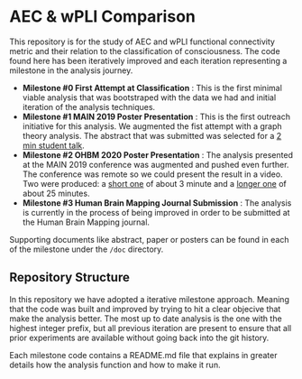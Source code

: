 # AEC & wPLI Comparison
This repository is for the study of AEC and wPLI functional connectivity metric and their relation to the classification of consciousness. The code found here has been iteratively improved and each iteration representing a milestone in the analysis journey. 
- **Milestone #0 First Attempt at Classification** : This is the first minimal viable analysis that was bootstraped with the data we had and initial iteration of the analysis techniques.
- **Milestone #1 MAIN 2019 Poster Presentation** : This is the first outreach initiative for this analysis. We augmented the fist attempt with a graph theory analysis. The abstract that was submitted was selected for a [2 min student talk](https://youtu.be/5s_JU07t8wU).
- **Milestone #2 OHBM 2020 Poster Presentation** : The analysis presented at the MAIN 2019 conference was augmented and pushed even further. The conference was remote so we could present the result in a video. Two were produced: a [short one](https://youtu.be/f5gJQHxkVOU) of about 3 minute and a [longer one](https://youtu.be/QSb7TimKjGM) of about 25 minutes.
- **Milestone #3 Human Brain Mapping Journal Submission** : The analysis is currently in the process of being improved in order to be submitted at the Human Brain Mapping journal.

Supporting documents like abstract, paper or posters can be found in each of the milestone under the `/doc` directory.

## Repository Structure
In this repository we have adopted a iterative milestone approach. Meaning that the code was built and improved by trying to hit a clear objecive that make the analysis better. The most up to date analysis is the one with the highest integer prefix, but all previous iteration are present to ensure that all prior experiments are available without going back into the git history.

Each milestone code contains a README.md file that explains in greater details how the analysis function and how to make it run.